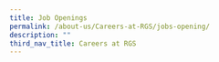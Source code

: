 ```yaml
---
title: Job Openings
permalink: /about-us/Careers-at-RGS/jobs-opening/
description: ""
third_nav_title: Careers at RGS
---
```

